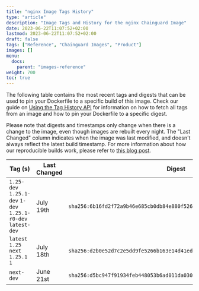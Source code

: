 ```yaml
---
title: "nginx Image Tags History"
type: "article"
description: "Image Tags and History for the nginx Chainguard Image"
date: 2023-06-22T11:07:52+02:00
lastmod: 2023-06-22T11:07:52+02:00
draft: false
tags: ["Reference", "Chainguard Images", "Product"]
images: []
menu:
  docs:
    parent: "images-reference"
weight: 700
toc: true
---
```


The following table contains the most recent tags and digests that can be used to pin your Dockerfile to a specific build of this image. Check our guide on [Using the Tag History API](/chainguard/chainguard-images/using-the-tag-history-api/) for information on how to fetch all tags from an image and how to pin your Dockerfile to a specific digest.

Please note that digests and timestamps only change when there is a change to the image, even though images are rebuilt every night. The "Last Changed" column indicates when the image was last modified, and doesn't always reflect the latest build timestamp. For more information about how our reproducible builds work, please refer to [this blog post](https://www.chainguard.dev/unchained/reproducing-chainguards-reproducible-image-builds).

| Tag (s)                                                       | Last Changed | Digest                                                                    |
|---------------------------------------------------------------|--------------|---------------------------------------------------------------------------|
|  `1.25-dev` `1.25.1-dev` `1-dev` `1.25.1-r0-dev` `latest-dev` | July 19th    | `sha256:6b16fd2f72a9b46e685cb0db84e880f526caae2a4f365190f3d0e825c02ca6af` |
|  `latest` `1.25` `next` `1.25.1` `1`                          | July 18th    | `sha256:d2b0e52d7c2e5dd9fe5266b163e14d41ed97fd380deb55a36ff17efd145549cd` |
|  `next-dev`                                                   | June 21st    | `sha256:d5bc947f91934feb448053b6ad011da030b728dea092ce2cbf43647139403b4d` |
